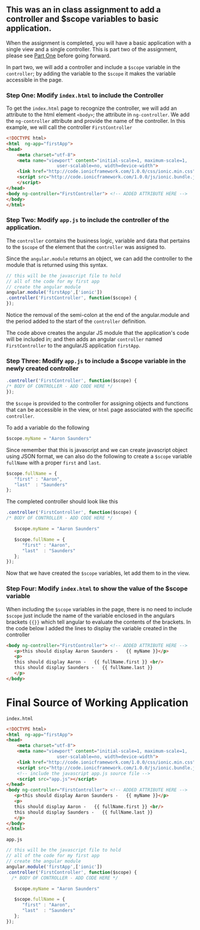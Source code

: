 ## This was an in class assignment to add a controller and $scope variables to basic application.

When the assignment is completed, you will have a basic application with a single view and a single controller. This is part two of the assignment, please see [Part One]() before going forward.

In part two, we will add a controller and include a `$scope` variable in the `controller`; by adding the variable to the `$scope` it makes the variable accessible in the page.

### Step One: Modify `index.html` to include the Controller

To get the `index.html` page to recognize the controller, we will add an attribute to the html element `<body>`; the attribute in `ng-controller`. We add the `ng-controller` attribute and provide the name of the controller. In this example, we will call the controller `FirstController`

````HTML
<!DOCTYPE html>
<html  ng-app="firstApp">
<head>
    <meta charset="utf-8">
    <meta name="viewport" content="initial-scale=1, maximum-scale=1, 
                   user-scalable=no, width=device-width">
    <link href="http://code.ionicframework.com/1.0.0/css/ionic.min.css" rel="stylesheet">
    <script src="http://code.ionicframework.com/1.0.0/js/ionic.bundle.js">
    </script>
</head>
<body ng-controller="FirstController"> <!-- ADDED ATTRIBUTE HERE -->
</body>
</html>
````

### Step Two: Modify `app.js` to include the controller of the application. 

The `controller` contains the business logic, variable and data that pertains to the `$scope` of the element that the `controller` was assigned to.

Since the `angular.module` returns an object, we can add the controller to the module that is returned using this syntax.

````Javascript
// this will be the javascript file to hold
// all of the code for my first app
// create the angular module
angular.module('firstApp',['ionic'])
.controller('FirstController', function($scope) {
});
````
Notice the removal of the semi-colon at the end of the angular.module and the period added to the start of the `controller` definition.

The code above creates the angular JS module that the application's code will be included in; and then adds an angular `controller` named `FirstController` to the angularJS application `firstApp`.

### Step Three: Modify `app.js` to include a $scope variable in the newly created controller 

````Javascript
.controller('FirstController', function($scope) {
/* BODY OF CONTROLLER - ADD CODE HERE */
});
````
the `$scope` is provided to the controller for assigning objects and functions that can be accessible in the view, or `html` page associated with the specific `controller`. 

To add a variable do the following
````Javascript
$scope.myName = "Aaron Saunders"
````
Since remember that this is javascript and we can create javascript object using JSON format, we can also do the following to create a `$scope` variable `fullName` with a proper `first` and `last`.
````Javascript
$scope.fullName = {
   "first" : "Aaron",
   "last"  : "Saunders"
};
````
The completed controller should look like this
````Javascript
.controller('FirstController', function($scope) {
/* BODY OF CONTROLLER - ADD CODE HERE */

   $scope.myName = "Aaron Saunders"

   $scope.fullName = {
      "first" : "Aaron",
      "last"  : "Saunders"
   };
});
````
Now that we have created the `$scope` variables, let add them to in the view.

### Step Four: Modify `index.html` to show the value of the $scope variable

When including the `$scope` variables in the page, there is no need to include `$scope` just include the name of the variable enclosed in the angulars brackets `{{}}` which tell angular to evaluate the contents of the brackets. In the code below I added the lines to display the variable created in the controller

````HTML
<body ng-controller="FirstController"> <!-- ADDED ATTRIBUTE HERE -->
   <p>this should display Aaron Saunders -   {{ myName }}</p>
   <p>
   this should display Aaron -   {{ fullName.first }} <br/>
   this should display Saunders -   {{ fullName.last }}
   </p>
</body>
````

Final Source of Working Application
===
`index.html`
````HTML
<!DOCTYPE html>
<html  ng-app="firstApp">
<head>
    <meta charset="utf-8">
    <meta name="viewport" content="initial-scale=1, maximum-scale=1, 
                   user-scalable=no, width=device-width">
    <link href="http://code.ionicframework.com/1.0.0/css/ionic.min.css" rel="stylesheet">
    <script src="http://code.ionicframework.com/1.0.0/js/ionic.bundle.js"></script>
    <!-- include the javascript app.js source file -->
    <script src="app.js"></script>
</head>
<body ng-controller="FirstController"> <!-- ADDED ATTRIBUTE HERE -->
   <p>this should display Aaron Saunders -   {{ myName }}</p>
   <p>
   this should display Aaron -   {{ fullName.first }} <br/>
   this should display Saunders -   {{ fullName.last }}
   </p>
</body>
</html>
````

`app.js`
````Javascript
// this will be the javascript file to hold
// all of the code for my first app
// create the angular module
angular.module('firstApp',['ionic'])
.controller('FirstController', function($scope) {
  /* BODY OF CONTROLLER - ADD CODE HERE */

   $scope.myName = "Aaron Saunders"

   $scope.fullName = {
      "first" : "Aaron",
      "last"  : "Saunders"
   };
});
````